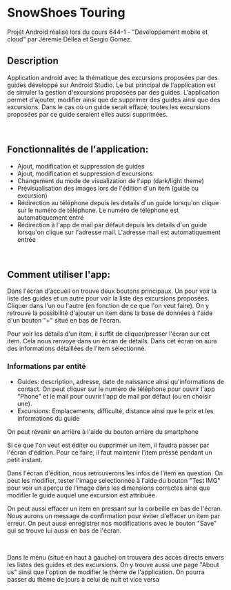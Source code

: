<h1>SnowShoes Touring</h1>
<p>Projet Android réalisé lors du cours 644-1 - "Développement mobile et cloud" par Jéremie Déllea et Sergio Gomez.</p>

<h2>Description</h2>
<p>Application android avec la thématique des excursions proposées par des guides développé sur Android Studio. Le but principal de l'application est de simuler la gestion d'excursions proposées par des guides. L'application permet d'ajouter, modifier ainsi que de supprimer des guides ainsi que des excursions. Dans le cas où un guide serait effacé, toutes les excursions proposées par ce guide seraient elles aussi supprimées.</p>
<br>
<h2>Fonctionnalités de l'application:</h2>
<ul>
<li>Ajout, modification et suppression de guides</li>
<li>Ajout, modification et suppression d'excursions</li>
<li>Changement du mode de visualization de l'app (dark/light theme)</li>
<li>Prévisualisation des images lors de l'édition d'un item (guide ou excursion)</li>
<li>Rédirection au téléphone depuis les details d'un guide lorsqu'on clique sur le numéro de téléphone. Le numéro de téléphone est automatiquement entré</li>
<li>Rédirection à l'app de mail par défaut depuis les details d'un guide lorsqu'on clique sur l'adresse mail. L'adresse mail est automatiquement entrée</li>
</ul>
<br>
<h2>Comment utiliser l'app:</h2>
<p>Dans l'écran d'accueil on trouve deux boutons principaux. Un pour voir la liste des guides et un autre pour voir la liste des excursions proposées. Cliquer dans l'un ou l'autre (en fonction de ce que l'on veut faire). On y retrouve la possibilité d'ajouter un item dans la base de données à l'aide d'un bouton "+" situé en bas de l'écran.</p>
<p>Pour voir les détails d'un item, il suffit de cliquer/presser l'écran sur cet item. Cela nous renvoye dans un écran de détails. Dans cet écran on aura des informations détaillées de l'item sélectionné.</p>
<h3>Informations par entité</h3>
<ul><li>Guides: description, adresse, date de naissance ainsi qu'informations de contact. On peut cliquer sur le numéro de téléphone pour ouvrir l'app "Phone" et le mail pour ouvrir l'app de mail par défaut (ou en choisir une).</li><li>Excursions: Emplacements, difficulté, distance ainsi que le prix et les informations du guide</li></ul> <p>On peut révenir en arrière à l'aide du bouton arrière du smartphone</p>
<p>Si ce que l'on veut est éditer ou supprimer un item, il faudra passer par l'écran d'édition. Pour ce faire, il faut maintenir l'item préssé pendant un petit instant.</p>
<p>Dans l'écran d'édition, nous retrouverons les infos de l'item en question. On peut les modifier, tester l'image selectionnée à l'aide du bouton "Test IMG" pour voir un aperçu de l'image dans les dimensions correctes ainsi que modifier le guide auquel une excursion est attribuée.</p>
<p>On peut aussi effacer un item en pressant sur la corbeille en bas de l'écran. Nous aurons un message de confirmation pour éviter d'effacer un item par erreur. On peut aussi enregistrer nos modifications avec le bouton "Save" qui se trouve lui aussi en bas de l'écran.</p>
<br>
<p>Dans le ménu (situé en haut à gauche) on trouvera des accès directs envers les listes des guides et des excursions. On y trouve aussi une page "About us" ainsi que l'option de modifier le thème de l'application. On pourra passer du thème de jours à celui de nuit et vice versa</p>
